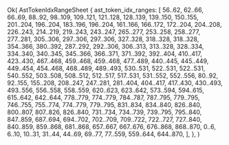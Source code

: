 Ok(
    AstTokenIdxRangeSheet {
        ast_token_idx_ranges: [
            56..62,
            62..66,
            66..69,
            88..92,
            98..109,
            109..121,
            121..128,
            128..139,
            139..150,
            150..155,
            201..204,
            196..204,
            183..196,
            196..204,
            161..166,
            166..172,
            172..204,
            204..208,
            226..243,
            214..219,
            219..243,
            243..247,
            265..277,
            253..258,
            258..277,
            277..281,
            305..306,
            297..306,
            297..306,
            327..328,
            318..328,
            318..328,
            354..366,
            380..392,
            287..292,
            292..306,
            306..313,
            313..328,
            328..334,
            334..340,
            340..345,
            345..366,
            366..371,
            371..392,
            392..404,
            410..417,
            423..430,
            467..468,
            459..468,
            459..468,
            477..489,
            440..445,
            445..449,
            449..454,
            454..468,
            468..489,
            489..493,
            530..531,
            522..531,
            522..531,
            540..552,
            503..508,
            508..512,
            512..517,
            517..531,
            531..552,
            552..556,
            80..92,
            92..155,
            155..208,
            208..247,
            247..281,
            281..404,
            404..417,
            417..430,
            430..493,
            493..556,
            556..558,
            558..559,
            620..623,
            623..642,
            573..594,
            594..615,
            615..642,
            642..644,
            778..779,
            774..779,
            784..787,
            787..795,
            779..795,
            746..755,
            755..774,
            774..779,
            779..795,
            831..834,
            834..840,
            826..840,
            800..807,
            807..826,
            826..840,
            731..734,
            734..739,
            739..795,
            795..840,
            847..859,
            687..694,
            694..702,
            702..709,
            709..722,
            722..727,
            727..840,
            840..859,
            859..868,
            681..868,
            657..667,
            667..676,
            676..868,
            868..870,
            0..6,
            6..10,
            10..31,
            31..44,
            44..69,
            69..77,
            77..559,
            559..644,
            644..870,
        ],
    },
)
